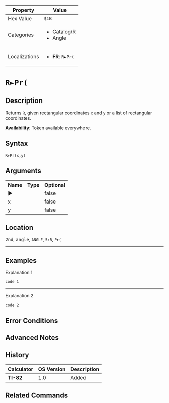 | Property      | Value |
|---------------|-------|
| Hex Value     | `$1B`|
| Categories    | <ul><li>Catalog\R</li><li>Angle</li></ul> |
| Localizations | <ul><li><b>FR</b>: `R►Pr(`</li></ul> |

# `R►Pr(`

## Description
Returns `R`, given rectangular coordinates `x` and `y` or a list of rectangular coordinates.


<b>Availability</b>: Token available everywhere.

## Syntax
`R►Pr(x,y)`

## Arguments
<table>
<tr><th>Name</th><th>Type</th><th>Optional</th></tr>

<tr><td>►</td><td></td><td>false</td></tr>

<tr><td>x</td><td></td><td>false</td></tr>

<tr><td>y</td><td></td><td>false</td></tr>

</table>

## Location
<kbd>2nd</kbd>, <kbd>angle</kbd>, `ANGLE`, `5:R`, `Pr(`
<hr>

## Examples

Explanation 1
```ti-basic
code 1
```
---
Explanation 2
```ti-basic
code 2
```

## Error Conditions


## Advanced Notes


## History
| Calculator | OS Version | Description |
|------------|------------|-------------|
| <b>TI-82</b> | 1.0 | Added

## Related Commands

    